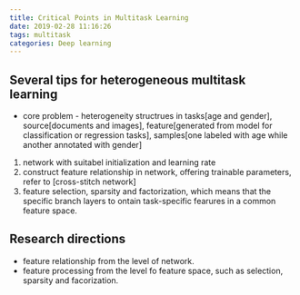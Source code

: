 ```yaml
---
title: Critical Points in Multitask Learning
date: 2019-02-28 11:16:26
tags: multitask
categories: Deep learning
---
```


## Several tips for heterogeneous multitask learning
* core problem - heterogeneity structrues in tasks[age and gender], source[documents and images], feature[generated from model for classification or regression tasks], samples[one labeled with age while another annotated with gender]

1. network with suitabel initialization and learning rate
2. construct feature relationship in network, offering trainable parameters, refer to [cross-stitch network]
3. feature selection, sparsity and factorization, which means that the specific branch layers to ontain task-specific fearures in a common feature space.

## Research directions
* feature relationship from the level of network.
* feature processing from the level fo feature space, such as selection, sparsity and facorization.
